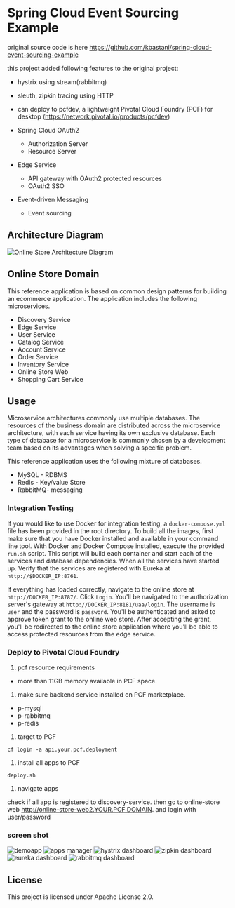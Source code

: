 # Spring Cloud Event Sourcing Example
original source code is here https://github.com/kbastani/spring-cloud-event-sourcing-example

this project added following features to the original project:
* hystrix using stream(rabbitmq)
* sleuth, zipkin tracing using HTTP 
* can deploy to pcfdev, a lightweight Pivotal Cloud Foundry (PCF) for desktop (https://network.pivotal.io/products/pcfdev)

* Spring Cloud OAuth2
  * Authorization Server
  * Resource Server
* Edge Service
  * API gateway with OAuth2 protected resources
  * OAuth2 SSO
* Event-driven Messaging
  * Event sourcing

## Architecture Diagram

![Online Store Architecture Diagram](http://i.imgur.com/PBCVt90.png)

## Online Store Domain

This reference application is based on common design patterns for building an ecommerce application. The application includes the following microservices.

* Discovery Service
* Edge Service
* User Service
* Catalog Service
* Account Service
* Order Service
* Inventory Service
* Online Store Web
* Shopping Cart Service

## Usage

Microservice architectures commonly use multiple databases. The resources of the business domain are distributed across the microservice architecture, with each service having its own exclusive database. Each type of database for a microservice is commonly chosen by a development team based on its advantages when solving a specific problem.

This reference application uses the following mixture of databases.

* MySQL - RDBMS
* Redis - Key/value Store
* RabbitMQ- messaging

### Integration Testing

If you would like to use Docker for integration testing, a `docker-compose.yml` file has been provided in the root directory. To build all the images, first make sure that you have Docker installed and available in your command line tool. With Docker and Docker Compose installed, execute the provided `run.sh` script. This script will build each container and start each of the services and database dependencies. When all the services have started up. Verify that the services are registered with Eureka at `http://$DOCKER_IP:8761`.

If everything has loaded correctly, navigate to the online store at `http://DOCKER_IP:8787/`. Click `Login`. You'll be navigated to the authorization server's gateway at `http://DOCKER_IP:8181/uaa/login`. The username is `user` and the password is `password`. You'll be authenticated and asked to approve token grant to the online web store. After accepting the grant, you'll be redirected to the online store application where you'll be able to access protected resources from the edge service.

### Deploy to Pivotal Cloud Foundry

1. pcf resource requirements
  * more than 11GB memory available in PCF space.

1. make sure backend service installed on PCF marketplace.
  * p-mysql
  * p-rabbitmq
  * p-redis

1. target to PCF
  ```
  cf login -a api.your.pcf.deployment
  ```

1. install all apps to PCF
  ```
  deploy.sh
  ```

1. navigate apps

  check if all app is registered to discovery-service. then go to online-store web http://online-store-web2.YOUR.PCF.DOMAIN. 
  and login with user/password


### screen shot
![demoapp](demoapp.png)
![apps manager](appsmanager.png)
![hystrix dashboard](hystrix.png)
![zipkin dashboard](zipkin.png)
![eureka dashboard](eureka.png)
![rabbitmq dashboard](rabbitmq.png)

## License

This project is licensed under Apache License 2.0.
